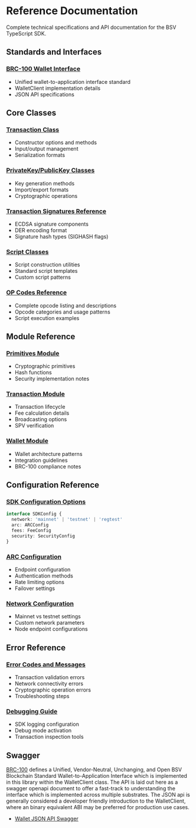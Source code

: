 # Reference Documentation

Complete technical specifications and API documentation for the BSV TypeScript SDK.

## Standards and Interfaces

### [BRC-100 Wallet Interface](./brc-100.md)

- Unified wallet-to-application interface standard
- WalletClient implementation details
- JSON API specifications

## Core Classes

### [Transaction Class](./transaction.md)

- Constructor options and methods
- Input/output management
- Serialization formats

### [PrivateKey/PublicKey Classes](./primitives.md)

- Key generation methods
- Import/export formats
- Cryptographic operations

### [Transaction Signatures Reference](./transaction-signatures.md)

- ECDSA signature components
- DER encoding format
- Signature hash types (SIGHASH flags)

### [Script Classes](./script.md)

- Script construction utilities
- Standard script templates
- Custom script patterns

### [OP Codes Reference](./op-codes.md)

- Complete opcode listing and descriptions
- Opcode categories and usage patterns
- Script execution examples

## Module Reference

### [Primitives Module](./primitives.md)

- Cryptographic primitives
- Hash functions
- Security implementation notes

### [Transaction Module](./transaction.md)

- Transaction lifecycle
- Fee calculation details
- Broadcasting options
- SPV verification

### [Wallet Module](./wallet.md)

- Wallet architecture patterns
- Integration guidelines
- BRC-100 compliance notes

## Configuration Reference

### [SDK Configuration Options](./configuration.md)

```typescript
interface SDKConfig {
  network: 'mainnet' | 'testnet' | 'regtest'
  arc: ARCConfig
  fees: FeeConfig
  security: SecurityConfig
}
```

### [ARC Configuration](./arc-config.md)

- Endpoint configuration
- Authentication methods
- Rate limiting options
- Failover settings

### [Network Configuration](./network-config.md)

- Mainnet vs testnet settings
- Custom network parameters
- Node endpoint configurations

## Error Reference

### [Error Codes and Messages](./errors.md)

- Transaction validation errors
- Network connectivity errors
- Cryptographic operation errors
- Troubleshooting steps

### [Debugging Guide](./debugging.md)

- SDK logging configuration
- Debug mode activation
- Transaction inspection tools

## Swagger

[BRC-100](https://brc.dev/100) defines a Unified, Vendor-Neutral, Unchanging, and Open BSV Blockchain Standard Wallet-to-Application Interface which is implemented in this library within the WalletClient class. The API is laid out here as a swagger openapi document to offer a fast-track to understanding the interface which is implemented across multiple substrates. The JSON api is generally considered a developer friendly introduction to the WalletClient, where an binary equivalent ABI may be preferred for production use cases.

- [Wallet JSON API Swagger](../swagger)
